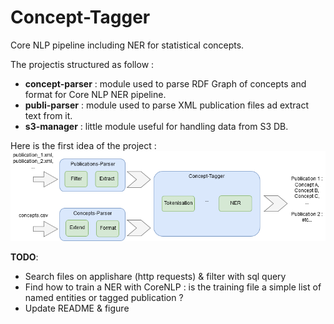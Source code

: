# Concept-Tagger
Core NLP pipeline including NER for statistical concepts.

The projectis structured as follow :
* **concept-parser** : module used to parse RDF Graph of concepts and format for Core NLP NER pipeline.
* **publi-parser** : module used to parse XML publication files ad extract text from it.
* **s3-manager** : little module useful for handling data from S3 DB.

Here is the first idea of the project :
![Insee-NER-Pipeline](doc/Insee-NER-Pipeline.png)

**TODO**: 
* Search files on applishare (http requests) & filter with sql query
* Find how to train a NER with CoreNLP : is the training file a simple
  list of named entities or tagged publication ?
* Update README & figure